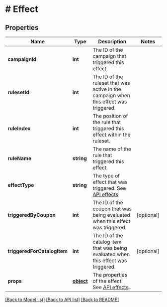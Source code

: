 # # Effect

## Properties

Name | Type | Description | Notes
------------ | ------------- | ------------- | -------------
**campaignId** | **int** | The ID of the campaign that triggered this effect. | 
**rulesetId** | **int** | The ID of the ruleset that was active in the campaign when this effect was triggered. | 
**ruleIndex** | **int** | The position of the rule that triggered this effect within the ruleset. | 
**ruleName** | **string** | The name of the rule that triggered this effect. | 
**effectType** | **string** | The type of effect that was triggered. See [API effects](https://docs.talon.one/docs/dev/integration-api/api-effects). | 
**triggeredByCoupon** | **int** | The ID of the coupon that was being evaluated when this effect was triggered. | [optional] 
**triggeredForCatalogItem** | **int** | The ID of the catalog item that was being evaluated when this effect was triggered. | [optional] 
**props** | [**object**](.md) | The properties of the effect. See [API effects](https://docs.talon.one/docs/dev/integration-api/api-effects). | 

[[Back to Model list]](../../README.md#documentation-for-models) [[Back to API list]](../../README.md#documentation-for-api-endpoints) [[Back to README]](../../README.md)


